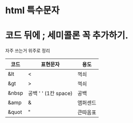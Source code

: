 # html 특수문자
# 코드 뒤에 ; 세미콜론 꼭 추가하기.

자주 쓰는거 위주로 정리

코드 | 표현문자 | 용도 |
--- | --- | --- | 
&lt |	< 	|꺽쇠
 &gt	|>	|꺽쇠
 &nbsp |	공백 ' ' (1칸 space)|	공백
 &amp	|&|	앰퍼센드
 &quot	|" 	|큰따옴표

